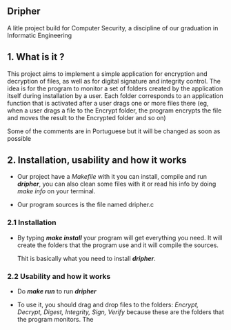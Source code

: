 ## Dripher

A litle project build for Computer Security, a discipline of our graduation in Informatic Engineering

## **1. What is it ?**

This project aims to implement a simple application for encryption and decryption of files, as well as for digital signature and integrity control. The idea is for the program to monitor a set of folders created by the application itself during installation by a user. Each folder corresponds to an application function that is activated after a user drags one or more files there (eg, when a user drags a file to the Encrypt folder, the program encrypts the file and moves the result to the Encrypted folder and so on)

Some of the comments are in Portuguese but it will be changed as soon as possible

## **2. Installation, usability and how it works**

- Our project have a *Makefile* with it you can install, compile and run _**dripher**_, you can also clean some files with it or read his info by doing _make info_ on your terminal.

- Our program sources is the file named dripher.c

### **2.1 Installation**

* By typing _**make install**_ your program will get everything you need. It will create the folders that the program use and it will compile the sources.

  Thit is basically what you need to install _**dripher**_.
  
### **2.2 Usability and how it works**

* Do _**make run**_ to run **_dripher_**

* To use it, you should drag and drop files to the folders: _Encrypt, Decrypt, Digest, Integrity, Sign, Verify_ because these are the folders that the program monitors. The 


